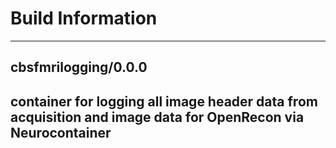 # Build Information
----------------------------------
## cbsfmrilogging/0.0.0 ##
container for logging all image header data from acquisition and image data for OpenRecon via Neurocontainer
----------------------------------
